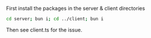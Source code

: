 First install the packages in the server & client directories
```sh
cd server; bun i; cd ../client; bun i
```
Then see client.ts for the issue.
